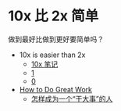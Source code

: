 # 10x 比 2x 简单

做到最好比做到更好要简单吗？

- 10x is easier than 2x
  - [10x 笔记](references/10x.md)
  - [1](references/1.md)
  - [0](references/0.md)
- [How to Do Great Work](references/How_to_Do_Great_Work.md)
  - [怎样成为一个“干大事”的人](references/怎样成为一个“干大事”的人.md)